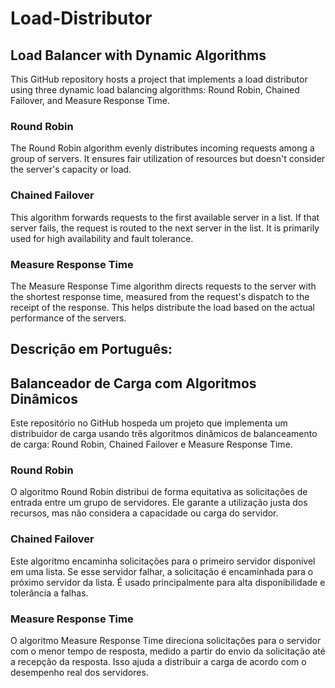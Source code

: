 # Load-Distributor

## Load Balancer with Dynamic Algorithms
This GitHub repository hosts a project that implements a load distributor using three dynamic load balancing algorithms: Round Robin, Chained Failover, and Measure Response Time.

### Round Robin
The Round Robin algorithm evenly distributes incoming requests among a group of servers. It ensures fair utilization of resources but doesn't consider the server's capacity or load.

### Chained Failover
This algorithm forwards requests to the first available server in a list. If that server fails, the request is routed to the next server in the list. It is primarily used for high availability and fault tolerance.

### Measure Response Time
The Measure Response Time algorithm directs requests to the server with the shortest response time, measured from the request's dispatch to the receipt of the response. This helps distribute the load based on the actual performance of the servers.

## Descrição em Português:

## Balanceador de Carga com Algoritmos Dinâmicos
Este repositório no GitHub hospeda um projeto que implementa um distribuidor de carga usando três algoritmos dinâmicos de balanceamento de carga: Round Robin, Chained Failover e Measure Response Time.

### Round Robin
O algoritmo Round Robin distribui de forma equitativa as solicitações de entrada entre um grupo de servidores. Ele garante a utilização justa dos recursos, mas não considera a capacidade ou carga do servidor.

### Chained Failover
Este algoritmo encaminha solicitações para o primeiro servidor disponível em uma lista. Se esse servidor falhar, a solicitação é encaminhada para o próximo servidor da lista. É usado principalmente para alta disponibilidade e tolerância a falhas.

### Measure Response Time
O algoritmo Measure Response Time direciona solicitações para o servidor com o menor tempo de resposta, medido a partir do envio da solicitação até a recepção da resposta. Isso ajuda a distribuir a carga de acordo com o desempenho real dos servidores.

